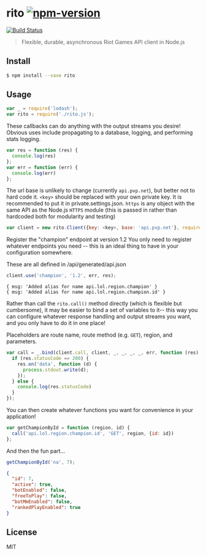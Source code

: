 # rito [![npm-version][npm-image]][npm-url] 
[![Build Status](https://api.travis-ci.org/jhackwell/rito.svg?branch=master)](https://travis-ci.org/jhackwell/rito)
> Flexible, durable, asynchronous Riot Games API client in Node.js



## Install

```sh
$ npm install --save rito
```


## Usage

```js
var _ = require('lodash');
var rito = require('./rito.js');
```
These callbacks can do anything with the output streams you desire!  Obvious uses include
propagating to a database, logging, and performing stats logging.

```js
var res = function (res) {
  console.log(res)
};
var err = function (err) {
  console.log(err)
};
```

The url base is unlikely to change (currently `api.pvp.net`), but better not to hard code it.
`<key>` should be replaced with your own private key.  It is recommended to put it in private.settings.json.
`https` is any object with the same API as the Node.js `HTTPS` module (this is passed in rather than hardcoded
both for modularity and testing)
```js
var client = new rito.Client({key: <key>, base: 'api.pvp.net'}, require('https'));
```

Register the "champion" endpoint at version 1.2
You only need to register whatever endpoints you need -- this is an ideal thing to have in your
configuration somewhere.

These are all defined in /api/generated/api.json
```js
client.use('champion', '1.2', err, res);
```

```console
{ msg: 'Added alias for name api.lol.region.champion' }
{ msg: 'Added alias for name api.lol.region.champion.id' }
```

Rather than call the `rito.call()` method directly (which is flexible but cumbersome), it may be easier
to bind a set of variables to it-- this way you can configure whatever response handling and output streams
you want, and you only have to do it in one place!

Placeholders are route name, route method (e.g. `GET`), region, and parameters.
```js
var call = _.bind(client.call, client, _, _, _, _, err, function (res) {
  if (res.statusCode == 200) {
    res.on('data', function (d) {
      process.stdout.write(d);
    });
  } else {
    console.log(res.statusCode)
  }
});
```

You can then create whatever functions you want for convenience in your application!
```js
var getChampionById = function (region, id) {
  call('api.lol.region.champion.id', 'GET', region, {id: id})
};
```

And then the fun part...
```js
getChampionById('na', 7);
```

```json
{
  "id": 7,
  "active": true,
  "botEnabled": false,
  "freeToPlay": false,
  "botMmEnabled": false,
  "rankedPlayEnabled": true
}
```

## License

MIT

[npm-version]: 0.1.2
[npm-image]: https://badge.fury.io/js/rito.svg
[npm-url]: https://npmjs.org/package/rito
[travis-image]: https://travis-ci.org//rito.svg?branch=master
[travis-url]: https://travis-ci.org//rito
[daviddm-image]: https://david-dm.org//rito.svg?theme=shields.io
[daviddm-url]: https://david-dm.org//rito
